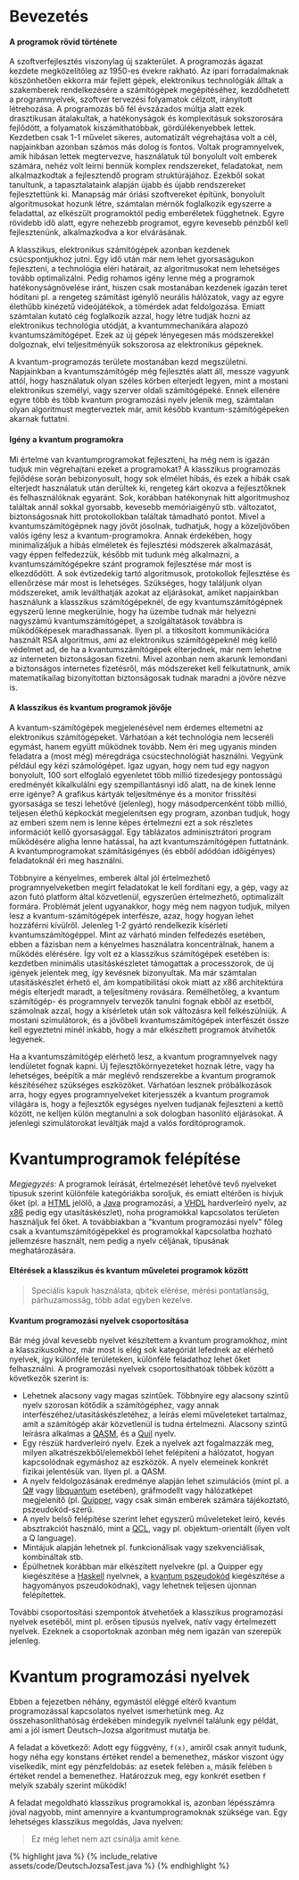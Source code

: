 # Bevezetés
#### A programok rövid története

A szoftverfejlesztés viszonylag új szakterület. A programozás ágazat kezdete megközelítőleg az 1950-es évekre rakható. Az ipari forradalmaknak köszönhetően ekkorra már fejlett gépek, elektronikus technológiák álltak a szakemberek rendelkezésére a számítógépek megépítéséhez, kezdődhetett a programnyelvek, szoftver tervezési folyamatok célzott, irányított létrehozása. A programozás bő fél évszázados múltja alatt ezek drasztikusan átalakultak, a hatékonyságok és komplexitásuk sokszorosára fejlődött, a folyamatok kiszámíthatóbbak, gördülékenyebbek lettek. Kezdetben csak 1-1 művelet sikeres, automatizált végrehajtása volt a cél, napjainkban azonban számos más dolog is fontos. Voltak programnyelvek, amik hibásan lettek megtervezve, használatuk túl bonyolult volt emberek számára, nehéz volt leírni bennük komplex rendszereket, feladatokat, nem alkalmazkodtak a fejlesztendő program struktúrájához. Ezekből sokat tanultunk, a tapasztalataink alapján újabb és újabb rendszereket fejlesztettünk ki. Manapság már óriási szoftvereket építünk, bonyolult algoritmusokat hozunk létre, számtalan mérnök foglalkozik egyszerre a feladattal, az elkészült programoktól pedig emberéletek függhetnek. Egyre rövidebb idő alatt, egyre nehezebb programot, egyre kevesebb pénzből kell fejlesztenünk, alkalmazkodva a kor elvárásának.

A klasszikus, elektronikus számítógépek azonban kezdenek csúcspontjukhoz jutni. Egy idő után már nem lehet gyorsaságukon fejleszteni, a technológia eléri határait, az algoritmusokat nem lehetséges tovább optimalizálni. Pedig rohamos igény lenne még a programok hatékonyságnövelése iránt, hiszen csak mostanában kezdenek igazán teret hódítani pl. a rengeteg számítást igénylő neurális hálózatok, vagy az egyre élethűbb kinézetű videójátékok, a tömérdek adat feldolgozása. Emiatt számtalan kutató cég foglalkozik azzal, hogy létre tudják hozni az elektronikus technológia utódját, a kvantummechanikára alapozó kvantumszámítógépet. Ezek az új gépek lényegesen más módszerekkel dolgoznak, elvi teljesítményük sokszorosa az elektronikus gépeknek.

A kvantum-programozás területe mostanában kezd megszületni. Napjainkban a kvantumszámítógép még fejlesztés alatt áll, messze vagyunk attól, hogy használatuk olyan széles körben elterjedt legyen, mint a mostani elektronikus személyi, vagy szerver oldali számítógépeké. Ennek ellenére egyre több és több kvantum programozási nyelv jelenik meg, számtalan olyan algoritmust megterveztek már, amit később kvantum-számítógépeken akarnak futtatni.

#### Igény a kvantum programokra

Mi értelme van kvantumprogramokat fejleszteni, ha még nem is igazán tudjuk min végrehajtani ezeket a programokat? A klasszikus programozás fejlődése során bebizonyosult, hogy sok elmélet hibás, és ezek a hibák csak elterjedt használatuk után derültek ki, rengeteg kárt okozva a fejlesztőknek és felhasználóknak egyaránt. Sok, korábban hatékonynak hitt algoritmushoz találtak annál sokkal gyorsabb, kevesebb memóriaigényű stb. változatot, biztonságosnak hitt protokollokban találtak támadható pontot. Mivel a kvantumszámítógépnek nagy jövőt jósolnak, tudhatjuk, hogy a közeljövőben valós igény lesz a kvantum-programokra. Annak érdekében, hogy minimalizáljuk a hibás elméletek és fejlesztési módszerek alkalmazását, vagy éppen felfedezzük, később mit tudunk még alkalmazni, a kvantumszámítógépekre szánt programok fejlesztése már most is elkezdődött. A sok évtizedekig tartó algoritmusok, protokollok fejlesztése és ellenőrzése már most is lehetséges. Szükséges, hogy találjunk olyan módszereket, amik leválthatják azokat az eljárásokat, amiket napjainkban használunk a klasszikus számítógépeknél, de egy kvantumszámítógépnek egyszerű lenne megkerülnie, hogy ha üzembe tudnak már helyezni nagyszámú kvantumszámítógépet, a szolgáltatások továbbra is működőképesek maradhassanak. Ilyen pl. a titkosított kommunikációra használt RSA algoritmus, ami az elektronikus számítógépeknél még kellő védelmet ad, de ha a kvantumszámítógépek elterjednek, már nem lehetne az interneten biztonságosan fizetni. Mivel azonban nem akarunk lemondani a biztonságos internetes fizetésről, más módszereket kell felkutatnunk, amik matematikailag bizonyítottan biztonságosak tudnak maradni a jövőre nézve is.

#### A klasszikus és kvantum programok jövője

A kvantum-számítógépek megjelenésével nem érdemes eltemetni az elektronikus számítógépeket. Várhatóan a két technológia nem lecseréli egymást, hanem együtt működnek tovább. Nem éri meg ugyanis minden feladatra a (most még) méregdrága csúcstechnológiát használni. Vegyünk például egy kézi számológépet. Igaz ugyan, hogy nem tud egy nagyon bonyolult, 100 sort elfoglaló egyenletet több millió tizedesjegy pontosságú eredményét kikalkulálni egy szempillantásnyi idő alatt, na de kinek lenne erre igénye? A grafikus kártyák teljesítménye és a monitor frissítési gyorsasága se teszi lehetővé (jelenleg), hogy másodpercenként több millió, teljesen élethű képkockát megjelenítsen egy program, azonban tudjuk, hogy az emberi szem nem is lenne képes értelmezni ezt a sok részletes információt kellő gyorsasággal. Egy táblázatos adminisztrátori program működésére aligha lenne hatással, ha azt kvantumszámítógépen futtatnánk. A kvantumprogramokat számításigényes (és ebből adódóan időigényes) feladatoknál éri meg használni.

Többnyire a kényelmes, emberek által jól értelmezhető programnyelveketben megírt feladatokat le kell fordítani egy, a gép, vagy az azon futó platform által közvetlenül, egyszerűen értelmezhető, optimalizált formára. Problémát jelent ugyanakkor, hogy még nem nagyon tudjuk, milyen lesz a kvantum-számítógépek interfésze, azaz, hogy hogyan lehet hozzáférni kívülről. Jelenleg 1-2 gyártó rendelkezik kísérleti kvantumszámítógéppel. Mint az várható minden felfedezés esetében, ebben a fázisban nem a kényelmes használatra koncentrálnak, hanem a működés elérésére. Így volt ez a klasszikus számítógépek esetében is: kezdetben minimális utasításkészletet támogattak a processzorok, de új igények jelentek meg, így kevésnek bizonyultak. Ma már számtalan utasításkészlet érhető el, ám kompatibilitási okok miatt az x86 architektúra mégis elterjedt maradt, a teljesítmény rovására. Remélhetőleg, a kvantum számítógép- és programnyelv tervezők tanulni fognak ebből az esetből, számolnak azzal, hogy a kísérletek után sok változásra kell felkészülniük. A mostani szimulátorok, és a jövőbeli kvantumszámítógépek interfészét össze kell egyeztetni minél inkább, hogy a már elkészített programok átvihetők legyenek.

Ha a kvantumszámítógép elérhető lesz, a kvantum programnyelvek nagy lendületet fognak kapni. Új fejlesztőkörnyezeteket hoznak létre, vagy ha lehetséges, beépítik a már meglévő rendszerekbe a kvantum programok készítéséhez szükséges eszközöket. Várhatóan lesznek próbálkozások arra, hogy egyes programnyelveket kiterjesszék a kvantum programok világára is, hogy a fejlesztők egységes nyelven tudjanak fejleszteni a kettő között, ne kelljen külön megtanulni a sok dologban hasonlító eljárásokat. A jelenlegi szimulátorokat leváltják majd a valós fordítóprogramok.

# Kvantumprogramok felépítése

_Megjegyzés:_ A programok leírását, értelmezését lehetővé tevő nyelveket típusuk szerint különféle kategóriákba soroljuk, és emiatt eltérően is hívjuk őket (pl. a [HTML][1] jelölő, a [Java][2] programozási, a [VHDL][3] hardverleíró nyelv, az [x86][4] pedig egy utasításkészlet), noha programokkal kapcsolatos területen használjuk fel őket. A továbbiakban a "kvantum programozási nyelv" főleg csak a kvantumszámítógépekkel és programokkal kapcsolatba hozható jellemzésre használt, nem pedig a nyelv céljának, típusának meghatározására.

#### Eltérések a klasszikus és kvantum műveletei programok között
> Speciális kapuk használata, qbitek elérése, mérési pontatlanság, párhuzamosság, több adat egyben kezelve.

#### Kvantum programozási nyelvek csoportosítása

Bár még jóval kevesebb nyelvet készítettem a kvantum programokhoz, mint a klasszikusokhoz, már most is elég sok kategóriát lefednek az elérhető nyelvek, így különféle területeken, különféle feladathoz lehet őket felhasználni. A programozási nyelvek csoportosíthatóak többek között a következők szerint is:

- Lehetnek alacsony vagy magas szintűek. Többnyire egy alacsony szintű nyelv szorosan kötődik a számítógéphez, vagy annak interfészéhez/utasításkészletéhez, a leírás elemi műveleteket tartalmaz, amit a számítógép akár közvetlenül is tudna értelmezni. Alacsony szintű leírásra alkalmas a [QASM][5], és a [Quil][6] nyelv.
- Egy részük hardverleíró nyelv. Ezek a nyelvek azt fogalmazzák meg, milyen alkatrészekből/elemekből lehet felépíteni a hálózatot, hogyan kapcsolódnak egymáshoz az eszközök. A nyelv elemeinek konkrét fizikai jelentésük van. Ilyen pl. a QASM.
- A nyelv feldolgozásának eredménye alapján lehet szimulációs (mint pl. a [Q#][7] vagy [libquantum][9] esetében), gráfmodellt vagy hálózatképet megjelenítő (pl. [Quipper][8], vagy csak simán emberek számára tájékoztató, pszeudokód-szerű.
- A nyelv belső felépítése szerint lehet egyszerű műveleteket leíró, kevés absztrakciót használó, mint a [QCL][10], vagy pl. objektum-orientált (ilyen volt a Q language).
- Mintájuk alapján lehetnek pl. funkcionálisak vagy szekvenciálisak, kombináltak stb.
- Épülhetnek korábban már elkészített nyelvekre (pl. a Quipper egy kiegészítése a [Haskell][11] nyelvnek, a [kvantum pszeudokód][12] kiegészítése a hagyományos pszeudokódnak), vagy lehetnek teljesen újonnan felépítettek.

További csoportosítási szempontok átvehetőek a klasszikus programozási nyelvek esetéből, mint pl. erősen típusús nyelvek, natív vagy értelmezett nyelvek. Ezeknek a csoportoknak azonban még nem igazán van szerepük jelenleg.

# Kvantum programozási nyelvek

Ebben a fejezetben néhány, egymástól eléggé eltérő kvantum programozással kapcsolatos nyelvet ismerhetünk meg. Az összehasonlíthatóság érdekében mindegyik nyelvnél találunk egy példát, ami a jól ismert Deutsch–Jozsa algoritmust mutatja be.

A feladat a következő: Adott egy függvény, `f(x)`, amiről csak annyit tudunk, hogy néha egy konstans értéket rendel a bemenethez, máskor viszont úgy viselkedik, mint egy pénzfeldobás: az esetek felében `a`, másik felében `b` értéket rendel a bemenethez. Határozzuk meg, egy konkrét esetben `f` melyik szabály szerint működik!

A feladat megoldható klasszikus programokkal is, azonban lépésszámra jóval nagyobb, mint amennyire a kvantumprogramoknak szüksége van. Egy lehetséges klasszikus megoldás, Java nyelven:

> Ez még lehet nem azt csinálja amit kéne.

{% highlight java %}
{% include_relative assets/code/DeutschJozsaTest.java %}
{% endhighlight %}


[1]: https://www.w3.org/TR/html5/
[2]: https://docs.oracle.com/javase/specs/
[3]: https://ieeexplore.ieee.org/document/4772740/
[4]: https://software.intel.com/en-us/articles/intel-sdm
[5]: https://arxiv.org/abs/1707.03429
[6]: https://arxiv.org/abs/1608.03355
[7]: https://docs.microsoft.com/en-us/quantum/index?view=qsharp-preview
[8]: https://www.mathstat.dal.ca/~selinger/quipper/
[9]: http://www.libquantum.de/
[10]: http://tph.tuwien.ac.at/~oemer/qcl.html
[11]: https://www.haskell.org/
[12]: https://pdfs.semanticscholar.org/60d1/e63ca31555ec7013c5eb9a8a63788398fd14.pdf
